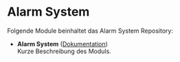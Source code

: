 # Alarm System

Folgende Module beinhaltet das Alarm System Repository:

- __Alarm System__ ([Dokumentation](Alarm%20System))  
	Kurze Beschreibung des Moduls.
